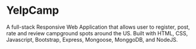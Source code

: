 # YelpCamp

A full-stack Responsive Web Application that allows user to register, post, rate and review campground spots around the US. Built with HTML, CSS, Javascript, Bootstrap, Express, Mongoose, MonggoDB, and NodeJS.

